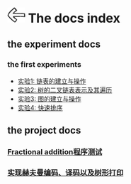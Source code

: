 # [<img style="width:40px;transform:rotate(180deg);" src="../../assets/image/back.jpg"/>](../index.md) The docs index

## the experiment docs

### the first experiments

* [实验1: 链表的建立与操作](experiment/1.1.md)
* [实验2: 树的二叉链表表示及其遍历](experiment/1.2.md)
* [实验3: 图的建立与操作](experiment/1.3.md)
* [实验4: 快速排序](experiment/1.4.md)

## the project docs

### [Fractional addition程序测试](project/FractionalAddition.md)

### [实现赫夫曼编码、译码以及树形打印](project/hfmTree-yhe.md)

